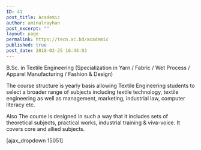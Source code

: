 ```yaml
---
ID: 41
post_title: Academic
author: aminulrayhan
post_excerpt: ""
layout: page
permalink: https://tecn.ac.bd/academic
published: true
post_date: 2018-02-25 16:44:03
---
```

B.Sc. in Textile Engineering (Specialization in Yarn / Fabric / Wet Process / Apparel Manufacturing / Fashion &amp; Design)

The course structure is yearly basis allowing Textile Engineering students to select a broader range of subjects including textile technology, textile engineering as well as management, marketing, industrial law, computer literacy etc.

Also The course is designed in such a way that it includes sets of theoretical subjects, practical works, industrial training &amp; viva-voice. It covers core and allied subjects.

[ajax_dropdown 15051]